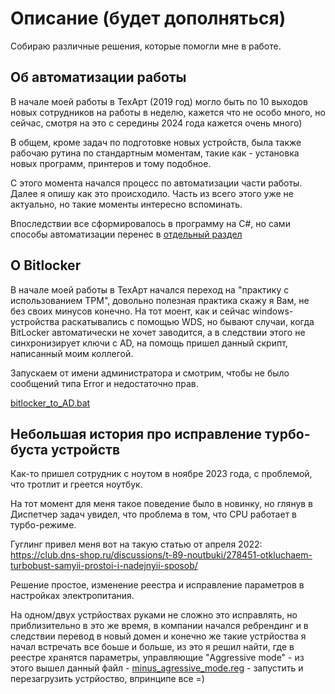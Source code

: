# Описание (будет дополняться)

Собираю различные решения, которые помогли мне в работе.

## Об автоматизации работы

В начале моей работы в ТехАрт (2019 год) могло быть по 10 выходов новых сотрудников на работы в неделю, кажется что не особо много, но сейчас, смотря на это с середины 2024 года кажется очень много)

В общем, кроме задач по подготовке новых устройств, была также рабочаю рутина по стандартным моментам, такие как - установка новых программ, принтеров и тому подобное.

С этого момента начался процесс по автоматизации части работы. Далее я опишу как это происходило. Часть из всего этого уже не актуально, но такие моменты интересно вспоминать.

Впоследствии все сформировалось в программу на C#, но сами способы автоматизации перенес в [отдельный раздел](https://github.com/YuryArlouski/working-moments/tree/main/Windows/PSTools)


## О Bitlocker

В начале моей работы в ТехАрт начался переход на "практику с использованием TPM", довольно полезная практика скажу я Вам, не без своих минусов конечно. На тот моент, как и сейчас windows-устройства раскатывались с помощью WDS, но бывают случаи, когда BitLocker автоматически не хочет заводится, а в следствии этого не синхронизирует ключи с AD, на помощь пришел данный скрипт, написанный моим коллегой.

Запускаем от имени администратора и смотрим, чтобы не было сообщений типа Error и недостаточно прав.

[bitlocker_to_AD.bat](https://github.com/YuryArlouski/working-moments/blob/main/Windows/bitlocker_to_AD.bat)


## Небольшая история про исправление турбо-буста устройств

Как-то пришел сотрудник с ноутом в ноябре 2023 года, с проблемой, что тротлит и греется ноутбук.

На тот момент для меня такое поведение было в новинку, но глянув в Диспетчер задач увидел, что проблема в том, что CPU работает в турбо-режиме.

Гуглинг привел меня вот на такую статью от апреля 2022: https://club.dns-shop.ru/discussions/t-89-noutbuki/278451-otkluchaem-turbobust-samyii-prostoi-i-nadejnyii-sposob/

Решение простое, изменение реестра и исправление параметров в настройках электропитания.

На одном/двух устрйоствах руками не сложно это исправлять, но приблизительно в это же время, в компании начался ребрендинг и в следствии перевод в новый домен и конечно же такие устрйоства я начал встречать все боьше и больше, из это я решил найти, где в реестре хранятся параметры, управляющие "Aggressive mode" - из этого вышел данный файл - [minus_agressive_mode.reg](https://github.com/YuryArlouski/working-moments/blob/main/Windows/minus_agressive_mode.reg) - запустить и перезагрузить устрйоство, впринципе все =)
